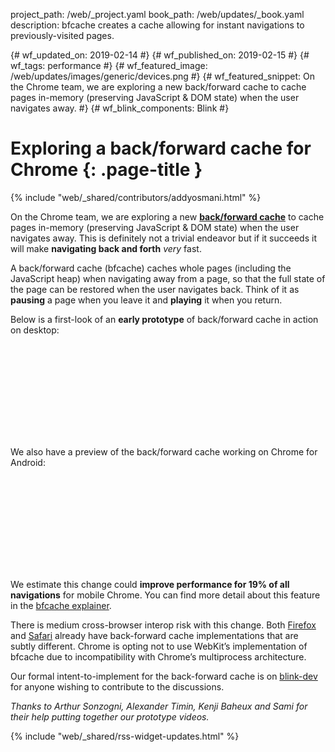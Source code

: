 project_path: /web/_project.yaml
book_path: /web/updates/_book.yaml
description: bfcache creates a cache allowing for instant navigations to previously-visited pages.

{# wf_updated_on: 2019-02-14 #}
{# wf_published_on: 2019-02-15 #}
{# wf_tags: performance #}
{# wf_featured_image: /web/updates/images/generic/devices.png #}
{# wf_featured_snippet: On the Chrome team, we are exploring a new back/forward cache to cache pages in-memory (preserving JavaScript & DOM state) when the user navigates away. #}
{# wf_blink_components: Blink #}

# Exploring a back/forward cache for Chrome {: .page-title }

{% include "web/_shared/contributors/addyosmani.html" %}

On the Chrome team, we are exploring a new **[back/forward cache](https://www.chromestatus.com/feature/5815270035685376)** to cache pages in-memory (preserving JavaScript & DOM state) when the user navigates away. This is definitely not a trivial endeavor but if it succeeds it will make **navigating back and forth** *very* fast. 

A back/forward cache (bfcache) caches whole pages (including the JavaScript heap) when navigating away from a page, so that the full state of the page can be restored when the user navigates back. Think of it as **pausing** a page when you leave it and **playing** it when you return.

Below is a first-look of an **early prototype** of back/forward cache in action on desktop:

<div class="video-wrapper-full-width">
  <iframe class="devsite-embedded-youtube-video" data-video-id="eusKoHPAWtU"
          data-autohide="1" data-showinfo="0" frameborder="0" allowfullscreen>
  </iframe>
</div>

We also have a preview of the back/forward cache working on Chrome for Android:

<div class="video-wrapper-full-width">
  <iframe class="devsite-embedded-youtube-video" data-video-id="cuPsdRckkF0"
          data-autohide="1" data-showinfo="0" frameborder="0" allowfullscreen>
  </iframe>
</div>

We estimate this change could **improve performance for 19% of all navigations** for mobile Chrome. You can find more detail about this feature in the [bfcache explainer](https://docs.google.com/document/d/1mrgp7XzR16rd1xqFYOJgC1IP0NPLZFaRU5Ukj3-TlLw/edit#heading=h.d9wqdzopmdcf).

There is medium cross-browser interop risk with this change. Both [Firefox](https://developer.mozilla.org/en-US/docs/Archive/Misc_top_level/Working_with_BFCache) and [Safari](https://webkit.org/blog/427/webkit-page-cache-i-the-basics/) already have back-forward cache implementations that are subtly different. Chrome is opting not to use WebKit’s implementation of bfcache due to incompatibility with Chrome’s multiprocess architecture.

Our formal intent-to-implement for the back-forward cache is on [blink-dev](https://groups.google.com/a/chromium.org/forum/#!msg/blink-dev/OVROmzNUng0/1gTmi-I3EQAJ) for anyone wishing to contribute to the discussions.

*Thanks to Arthur Sonzogni, Alexander Timin, Kenji Baheux and Sami for their help putting together our prototype videos.*

{% include "web/_shared/rss-widget-updates.html" %}